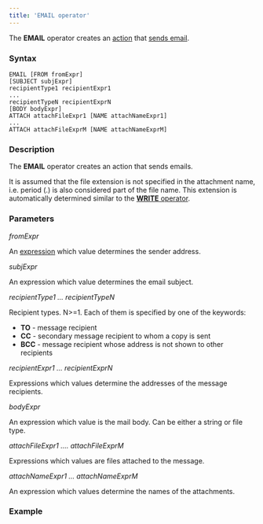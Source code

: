 ```yaml
---
title: 'EMAIL operator'
---
```


The **EMAIL** operator creates an [action](Actions.md) that [sends email](Send_mail_EMAIL.md).

### Syntax

    EMAIL [FROM fromExpr] 
    [SUBJECT subjExpr]
    recipientType1 recipientExpr1
    ...
    recipientTypeN recipientExprN
    [BODY bodyExpr]
    ATTACH attachFileExpr1 [NAME attachNameExpr1]
    ...
    ATTACH attachFileExprM [NAME attachNameExprM]

### Description

The **EMAIL** operator creates an action that sends emails. 

It is assumed that the file extension is not specified in the attachment name, i.e. period (.) is also considered part of the file name. This extension is automatically determined similar to the [**WRITE** operator](WRITE-operator_34439654.html#WRITEoperator-extension).

### Parameters

*fromExpr*

An [expression](Expression.md) which value determines the sender address. 

*subjExpr*

An expression which value determines the email subject.

*recipientType1 ... recipientTypeN*

Recipient types. N>=1. Each of them is specified by one of the keywords:

-   **TO** - message recipient
-   **СС** - secondary message recipient to whom a copy is sent
-   **BCC** - message recipient whose address is not shown to other recipients

*recipientExpr1 ... recipientExprN*

Expressions which values determine the addresses of the message recipients.

*bodyExpr*

An expression which value is the mail body. Can be either a string or file type.

*attachFileExpr1 .... *attachFileExprM**

Expressions which values are files attached to the message.

*attachNameExpr1 ... *attachNameExprM**

An expression which values determine the names of the attachments.

### Example


